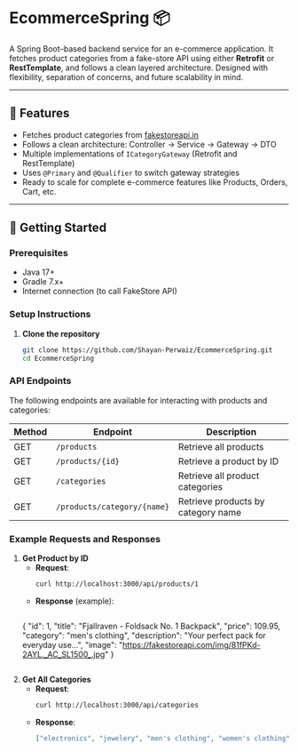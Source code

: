 # EcommerceSpring 📦

A Spring Boot–based backend service for an e-commerce application. It fetches product categories from a fake-store API using either **Retrofit** or **RestTemplate**, and follows a clean layered architecture. Designed with flexibility, separation of concerns, and future scalability in mind.

---

## 🧱 Features

- Fetches product categories from [fakestoreapi.in](https://fakestoreapi.in/)
- Follows a clean architecture: Controller → Service → Gateway → DTO
- Multiple implementations of `ICategoryGateway` (Retrofit and RestTemplate)
- Uses `@Primary` and `@Qualifier` to switch gateway strategies
- Ready to scale for complete e-commerce features like Products, Orders, Cart, etc.

---

## 🚀 Getting Started

### Prerequisites

- Java 17+
- Gradle 7.x+
- Internet connection (to call FakeStore API)

### Setup Instructions

1. **Clone the repository**

   ```bash
   git clone https://github.com/Shayan-Perwaiz/EcommerceSpring.git
   cd EcommerceSpring


### API Endpoints
The following endpoints are available for interacting with products and categories:

| Method | Endpoint                     | Description                              |
|--------|-----------------------------|------------------------------------------|
| GET    | `/products`                 | Retrieve all products                    |
| GET    | `/products/{id}`            | Retrieve a product by ID                 |
| GET    | `/categories`               | Retrieve all product categories          |
| GET    | `/products/category/{name}` | Retrieve products by category name       |

### Example Requests and Responses
 
1. **Get Product by ID**
    - **Request**:
      ```bash
      curl http://localhost:3000/api/products/1
      ```
    - **Response** (example):
      ```json
   {
   "id": 1,
   "title": "Fjallraven - Foldsack No. 1 Backpack",
   "price": 109.95,
   "category": "men's clothing",
   "description": "Your perfect pack for everyday use...",
   "image": "https://fakestoreapi.com/img/81fPKd-2AYL._AC_SL1500_.jpg"
   }
     ```

2. **Get All Categories**
    - **Request**:
      ```bash
      curl http://localhost:3000/api/categories
      ```
    - **Response**:
      ```json
      ["electronics", "jewelery", "men's clothing", "women's clothing"]
      ```
      
